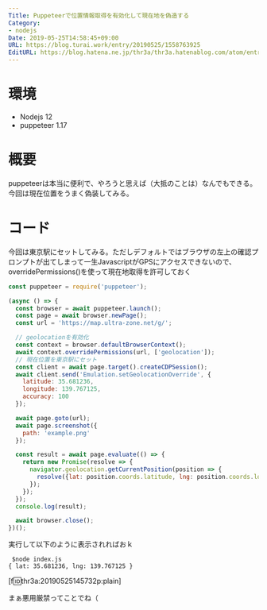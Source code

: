 ```yaml
---
Title: Puppeteerで位置情報取得を有効化して現在地を偽造する
Category:
- nodejs
Date: 2019-05-25T14:58:45+09:00
URL: https://blog.turai.work/entry/20190525/1558763925
EditURL: https://blog.hatena.ne.jp/thr3a/thr3a.hatenablog.com/atom/entry/17680117127166368585
---
```


# 環境

- Nodejs 12
- puppeteer 1.17

# 概要

puppeteerは本当に便利で、やろうと思えば（大抵のことは）なんでもできる。今回は現在位置をうまく偽装してみる。

# コード

今回は東京駅にセットしてみる。ただしデフォルトではブラウザの左上の確認プロンプトが出てしまって一生JavascriptがGPSにアクセスできないので、overridePermissions()を使って現在地取得を許可しておく

```javascript
const puppeteer = require('puppeteer');

(async () => {
  const browser = await puppeteer.launch();
  const page = await browser.newPage();
  const url = 'https://map.ultra-zone.net/g/';

  // geolocationを有効化
  const context = browser.defaultBrowserContext();
  await context.overridePermissions(url, ['geolocation']);
  // 現在位置を東京駅にセット
  const client = await page.target().createCDPSession();
  await client.send('Emulation.setGeolocationOverride', {
    latitude: 35.681236,
    longitude: 139.767125,
    accuracy: 100
  });

  await page.goto(url);
  await page.screenshot({
    path: 'example.png'
  });

  const result = await page.evaluate(() => {
    return new Promise(resolve => {
      navigator.geolocation.getCurrentPosition(position => {
        resolve({lat: position.coords.latitude, lng: position.coords.longitude});
      });
    });
  });
  console.log(result);

  await browser.close();
})();
```

実行して以下のように表示されればおｋ

```
 $node index.js
{ lat: 35.681236, lng: 139.767125 }
```

[f:id:thr3a:20190525145732p:plain]

まぁ悪用厳禁ってことでね（
